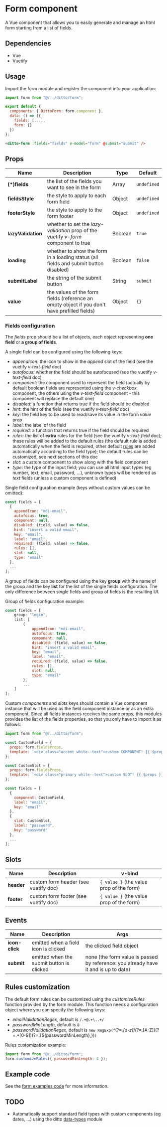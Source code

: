 # Form component

A Vue component that allows you to easily generate and manage an html form starting from a list of fields.

## Dependencies

- Vue
- Vuetify

## Usage

Import the form module and register the component into your application:

```js
import form from "@/../ditto/form";

export default {
  components: { DittoForm: form.component },
  data: () => ({
    fields: [...],
    form: {}
  })
};
```

```html
<ditto-form :fields="fields" v-model="form" @submit="submit" />
```

## Props

| Name               | Description                                                                                  | Type    | Default     |
| ------------------ | -------------------------------------------------------------------------------------------- | ------- | ----------- |
| **(\*)fields**     | the list of the fields you want to see in the form                                           | Array   | `undefined` |
| **fieldsStyle**    | the style to apply to each form field                                                        | Object  | `undefined` |
| **footerStyle**    | the style to apply to the form footer                                                        | Object  | `undefined` |
| **lazyValidation** | whether to set the _lazy-validation_ prop of the vuetify _v-form_ component to true          | Boolean | `true`      |
| **loading**        | whether to show the form in a loading status (all fields and submit button disabled)         | Boolean | `false`     |
| **submitLabel**    | the string of the submit button                                                              | String  | `submit`    |
| **value**          | the values of the form fields (reference an empty object if you don't have prefilled fields) | Object  | `{}`        |

### Fields configuration

The _fields_ prop should be a list of objects, each object representing **one field** or **a group of fields**.

A single field can be configured using the following keys:

- _appendIcon_: the icon to show in the _append_ slot of the field (see the vuetify _v-text-field_ doc)
- _autofocus_: whether the field should be autofocused (see the vuetify _v-text-field_ doc)
- _component_: the component used to represent the field (actually by default boolean fields are represented using the _v-checkbox_ component, the others using the _v-text-field_ component - this component will replace the default one)
- _disabled_: a function that returns true if the field should be disabled
- _hint_: the hint of the field (see the vuetify _v-text-field_ doc)
- _key_: the field key to be used to read/save its value in the form _value_ prop
- _label_: the label of the field
- _required_: a function that returns true if the field should be required
- _rules_: the list of **extra** rules for the field (see the vuetify _v-text-field_ doc); these rules will be added to the default rules (the default rule is added automatically when the field is required, other default [rules](./rules.js) are added automatically according to the field type); the default rules can be customized, see next sections of this doc
- _slot_: a custom component to show along with the field component
- _type_: the type of the input field; you can use all html input types (eg number, text, email, password, ...), unknown types will be rendered as _text_ fields (unless a custom component is defined)

Single field configuration example (keys without custom values can be omitted):

```js
const fields = [
  {
    appendIcon: "mdi-email",
    autofocus: true,
    component: null,
    disabled: (field, value) => false,
    hint: "insert a valid email",
    key: "email",
    label: "email",
    required: (field, value) => false,
    rules: [],
    slot: null,
    type: "email"
  },
  ...
];
```

A group of fields can be configured using the key **group** with the name of the group and the key **list** for the list of the single fields configuration. The only difference between single fields and group of fields is the resulting UI.

Group of fields configuration example:

```js
const fields = [
    group: "login",
    list: [
        {
            appendIcon: "mdi-email",
            autofocus: true,
            component: null,
            disabled: (field, value) => false,
            hint: "insert a valid email",
            key: "email",
            label: "email",
            required: (field, value) => false,
            rules: [],
            slot: null,
            type: "email"
        },
        ...
    ]
];
```

Custom _components_ and _slots_ keys should contain a Vue component instance that will be used as the field component instance or as an extra component. Since all fields instances receives the same props, this modules provides the list of the fields properties, so that you only have to import it as follows:

```js
import form from "@/../ditto/form";

const CustomField = {
  props: form.fieldsProps,
  template: `<div class="accent white--text">custom COMPONENT! {{ $props }}</div>`
};

const CustomSlot = {
  props: form.fieldsProps,
  template: `<div class="primary white--text">custom SLOT! {{ $props }}</div>`
};

const fields = [
  {
    component: CustomField,
    label: "email",
    key: "email"
  },
  {
    slot: CustomSlot,
    label: "password",
    key: "password"
  },
  ...
];
```

## Slots

| Name       | Description                          | v-bind                                   |
| ---------- | ------------------------------------ | ---------------------------------------- |
| **header** | custom form header (see vuetify doc) | `{ value }` (the value prop of the form) |
| **footer** | custom form footer (see vuetify doc) | `{ value }` (the value prop of the form) |

## Events

| Name           | Description                               | Args                                                                                |
| -------------- | ----------------------------------------- | ----------------------------------------------------------------------------------- |
| **icon-click** | emitted when a field icon is clicked      | the clicked field object                                                            |
| **submit**     | emitted when the submit button is clicked | none (the form value is passed by reference: you already have it and is up to date) |

## Rules customization

The default form rules can be customized using the _customizeRules_ function provided by the form module. This function needs a configuration object where you can specify the following keys:

- _emailValidationRegex_, default is `/.+@.+\..+/`
- _passwordMinLength_, default is `8`
- _passwordValidationRegex_, default is `new RegExp(`^(?=._[a-z])(?=._[A-Z])(?=.\*[0-9])(?=.{\${passwordMinLength},})`)`

Rules customization example:

```js
import form from "@/../ditto/form";
form.customizeRules({ passwordMinLength: 4 });
```

## Example code

See the [form examples code](https://github.com/dvisionlab/ditto/tree/examples/app/src/master/form) for more information.

## TODO

- Automatically support standard field types with custom components (eg dates, ...) using the ditto [data-types](../data-types/README.md) module
